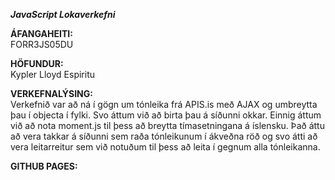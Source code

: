 ***JavaScript Lokaverkefni***
  
**ÁFANGAHEITI:**  
FORR3JS05DU
  
  
**HÖFUNDUR:**  
Kypler Lloyd Espiritu
  
  
**VERKEFNALÝSING:**  
Verkefnið var að ná í gögn um tónleika frá APIS.is með AJAX og umbreytta þau í objecta í fylki. Svo áttum við að birta þau á síðunni okkar. Einnig áttum við að nota moment.js til þess að breytta tímasetningana á íslensku. Það áttu að vera takkar á síðunni sem raða tónleikunum í ákveðna röð og svo átti að vera leitarreitur sem við notuðum til þess að leita í gegnum alla tónleikanna.
  
  
**GITHUB PAGES:**

